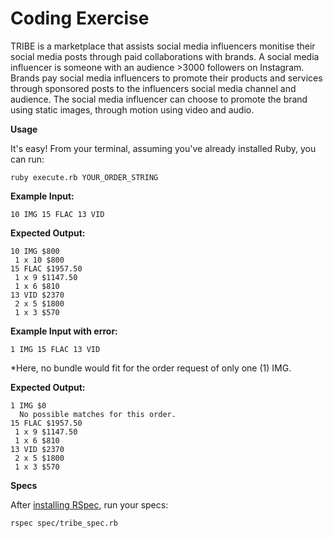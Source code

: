 
# Coding Exercise

TRIBE is a marketplace that assists social media influencers monitise their social media posts through
paid collaborations with brands. A social media influencer is someone with an audience >3000 followers
on Instagram. Brands pay social media influencers to promote their products and services through
sponsored posts to the influencers social media channel and audience. The social media influencer can
choose to promote the brand using static images, through motion using video and audio.


**Usage**

It's easy! From your terminal, assuming you've already installed Ruby, you can run:

`ruby execute.rb YOUR_ORDER_STRING`

**Example Input:**

`10 IMG 15 FLAC 13 VID`

**Expected Output:**

```
10 IMG $800
 1 x 10 $800
15 FLAC $1957.50
 1 x 9 $1147.50
 1 x 6 $810
13 VID $2370
 2 x 5 $1800
 1 x 3 $570
```

**Example Input with error:**

`1 IMG 15 FLAC 13 VID`

*Here, no bundle would fit for the order request of only one (1) IMG.

**Expected Output:**

```
1 IMG $0
  No possible matches for this order.
15 FLAC $1957.50
 1 x 9 $1147.50
 1 x 6 $810
13 VID $2370
 2 x 5 $1800
 1 x 3 $570
```

**Specs**

After [installing RSpec](https://github.com/rspec/rspec), run your specs:

`rspec spec/tribe_spec.rb`

